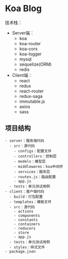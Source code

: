 # Koa Blog

技术栈：

- Server端：
  - koa
  - koa-router
  - koa-cors
  - koa-logger
  - mysql
  - sequelize(ORM)
  - redis
- Client端：
  - react
  - redux
  - react-router
  - redux-saga
  - immutable.js
  - axios
  - sass

## 项目结构

```
- server：服务端代码
  - src：源代码
    - configs：配置文件
    - controllers：控制层
    - models：模型层
    - middlewares：koa中间件
    - services：服务层
    - routes.js：路由配置
    - app.js
  - tests：单元测试用例
- client：客户端代码
  - build：打包配置
  - templates：模板文件
  - src：源代码
    - actions
    - components
    - constants
    - containers
    - reducers
    - store
    - app.js
  - tests：单元测试用例
  - styles：样式文件
- package.json
```

